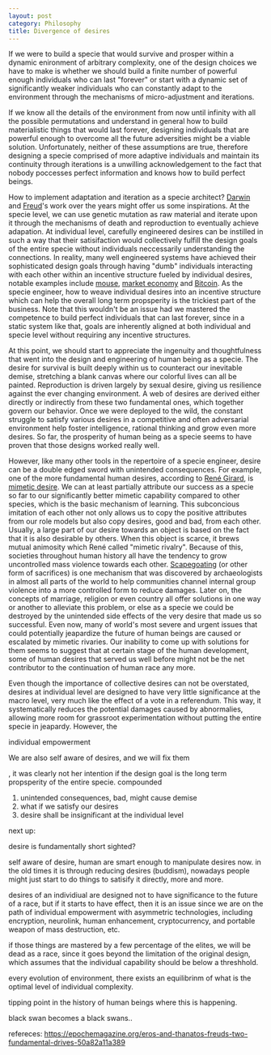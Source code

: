 ```yaml
---
layout: post
category: Philosophy
title: Divergence of desires
---
```


If we were to build a specie that would survive and prosper within a
dynamic enironment of arbitrary complexity, one of the design choices
we have to make is whether we should build a finite number of powerful
enough individuals who can last "forever" or start with a dynamic set
of significantly weaker individuals who can constantly adapt to the
environment through the mechanisms of micro-adjustment and iterations.

If we know all the details of the environment from now until infinity
with all the possible permutations and understand in general how to
build materialistic things that would last forever, designing
individuals that are powerful enough to overcome all the future
adversities might be a viable solution. Unfortunately, neither of
these assumptions are true, therefore designing a specie comprised
of more adaptive individuals and maintain its continuity through
iterations is a unwilling acknowledgement to the fact that nobody
poccesses perfect information and knows how to build perfect beings.

How to implement adaptation and iteration as a specie architect?
[Darwin](https://en.wikipedia.org/wiki/Charles_Darwin) and
[Freud](https://en.wikipedia.org/wiki/Sigmund_Freud)'s work over the
years might offer us some inspirations. At the specie level, we can use
genetic mutation as raw material and iterate upon it through the
mechanisms of death and reproduction to eventually achieve adapation. At
individual level, carefully engineered desires can be instilled in
such a way that their satisifaction would collectively fulfill the
design goals of the entire specie without individuals neccessarily
understanding the connections. In reality, many well engineered systems
have achieved their sophisticated design goals through having "dumb"
individuals interacting with each other within an incentive structure
fueled by individual desires, notable examples include
[mouse](https://en.wikipedia.org/wiki/Mouse), [market
economy](https://en.wikipedia.org/wiki/Market_economy) and
[Bitcoin](https://en.wikipedia.org/wiki/Bitcoin).  As the specie
engineer, how to weave individual desires into an incentive structure
which can help the overall long term propsperity is the
trickiest part of the business. Note that this wouldn't be an issue
had we mastered the competence to build perfect individuals that can
last forever, since in a static system like that, goals are inherently
aligned at both individual and specie level without requiring any
incentive structures.

At this point, we should start to appreciate the ingenuity and
thoughtfulness that went into the design and engineering of human
being as a specie. The desire for survival is built deeply within us to
counteract our inevitable demise, stretching a blank canvas where our
colorful lives can all be painted. Reproduction is driven largely by
sexual desire, giving us resilience against the ever changing
environment. A web of desires are derived either directly or
indirectly from these two fundamental ones, which together govern
our behavior. Once we were deployed to the wild, the constant struggle
to satisfy various desires in a competitive and often adversarial
environment help foster intelligence, rational thinking and grow even
more desires. So far, the prosperity of human being as a specie seems
to have proven that those designs worked really well.

However, like many other tools in the repertoire of a specie engineer,
desire can be a double edged sword with unintended consequences. For
example, one of the more fundamental human desires, according to [René
Girard](https://en.wikipedia.org/wiki/Ren%C3%A9_Girard), is [mimetic
desire](https://www.iep.utm.edu/girard/#H2). We can at least partially
attribute our success as a specie so far to our significantly better
mimetic capability compared to other species, which is the basic
mechanism of learning. This subconcious imitation of each other not
only allows us to copy the positive attributes from our role models
but also copy desires, good and bad, from each other. Usually, a large
part of our desire towards an object is based on the fact that it is
also desirable by others. When this object is scarce, it brews mutual
animosity which René called "mimetic rivalry". Because of this,
societies throughout human history all have the tendency to grow
uncontrolled mass violence towards each
other. [Scapegoating](https://en.wikipedia.org/wiki/Scapegoating) (or
other form of sacrifices) is one mechanism that was discovered by
archaeologists in almost all parts of the world to help communities
channel internal group violence into a more controlled form to reduce
damages. Later on, the concepts of marriage, religion or even country
all offer solutions in one way or another to alleviate this problem,
or else as a specie we could be destroyed by the unintended side
effects of the very desire that made us so successful. Even now, many
of world's most severe and urgent issues that could potentially
jeapardize the future of human beings are caused or escalated by
mimetic rivaries. Our inability to come up with solutions for them
seems to suggest that at certain stage of the human development, some
of human desires that served us well before might not be the net
contributor to the continuation of human race any more.

Even though the importance of collective desires can not be
overstated, desires at individual level are designed to have very
little significance at the macro level, very much like the effect of a
vote in a referendum. This way, it systematically reduces the potential damages
caused by abnormalies, allowing more room for grassroot
experimentation without putting the entire specie in
jeapardy. However, the 


individual empowerment

We are also self aware of desires, and we will fix them

, it was clearly not her intention if the
design goal is the long term propsperity of the entire specie.
compounded

1) unintended consequences, bad, might cause demise
2) what if we satisfy our desires
3) desire shall be insignificant at the individual level



next up:

desire is fundamentally short sighted?

self aware of desire, human are smart enough to manipulate desires now. in the old times it
is through reducing desires (buddism), nowadays people might just
start to do things to satisify it directly, more and more.

desires of an individiual are designed not to have significance to the
future of a race, but if it starts to have effect, then it is an issue
since we are on the path of individual empowerment with asymmetric
technologies, including encryption, neurolink, human enhancement,
cryptocurrency, and portable weapon of mass destruction, etc.

if those things are mastered by a few percentage of the elites, we
will be dead as a race, since it goes beyond the limitation of the
original design, which assumes that the individual capability should
be below a threshhold.

every evolution of environment, there exists an equilibrinm of what is
the optimal level of individual complexity.

tipping point in the history of human beings where this is happening.

black swan becomes a black swans..

refereces:
https://epochemagazine.org/eros-and-thanatos-freuds-two-fundamental-drives-50a82a11a389